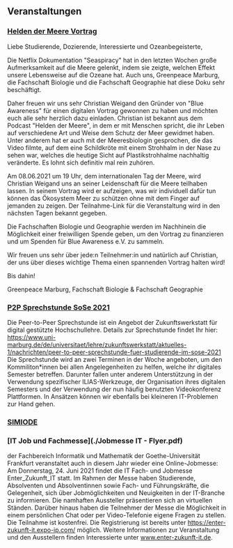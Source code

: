 ## Veranstaltungen

### [Helden der Meere Vortrag](./Blue_Awareness.jpeg)

Liebe Studierende, Dozierende, Interessierte und Ozeanbegeisterte,

Die Netflix Dokumentation "Seaspiracy" hat in den letzten Wochen große Aufmerksamkeit auf die Meere gelenkt, indem sie zeigte, welchen Effekt unsere Lebensweise auf die Ozeane hat. Auch uns, Greenpeace Marburg, die Fachschaft Biologie und die Fachschaft Geographie hat diese Doku sehr beschäftigt.

Daher freuen wir uns sehr Christian Weigand den Gründer von "Blue Awareness" für einen digitalen Vortrag gewonnen zu haben und möchten euch alle sehr herzlich dazu einladen. Christian ist bekannt aus dem Podcast "Helden der Meere", in dem er mit Menschen spricht, die ihr Leben auf verschiedene Art und Weise dem Schutz der Meer gewidmet haben. Unter anderem hat er auch mit der Meeresbiologin gesprochen, die das Video filmte, auf dem eine Schildkröte mit einem Strohhalm in der Nase zu sehen war, welches die heutige Sicht auf Plastikstrohhalme nachhaltig veränderte. Es lohnt sich definitiv mal rein zuhören.

Am 08.06.2021 um 19 Uhr, dem internationalen Tag der Meere, wird Christian Weigand uns an seiner Leidenschaft für die Meere teilhaben lassen. In seinem Vortrag wird er aufzeigen, was wir individuell dafür tun können das Ökosystem Meer zu schützen ohne mit dem Finger auf jemanden zu zeigen. Der Teilnahme-Link für die Veranstaltung wird in den nächsten Tagen bekannt gegeben.

Die Fachschaften Biologie und Geographie werden im Nachhinein die Möglichkeit einer freiwilligen Spende geben, um den Vortrag zu finanzieren und um Spenden für Blue Awareness e.V. zu sammeln.

Wir freuen uns sehr über jede:n Teilnehmer:in und natürlich auf Christian, der uns über dieses wichtige Thema einen spannenden Vortrag halten wird!

Bis dahin!

Greenpeace Marburg, Fachschaft Biologie & Fachschaft Geographie 

### [P2P Sprechstunde SoSe 2021](./P2P_Sprechstunde_SoSe2021.png)
Die Peer-to-Peer Sprechstunde ist ein Angebot der Zukunftswerkstatt für digital gestützte Hochschullehre. 
Details zur Sprechstunde findet Ihr hier: https://www.uni-marburg.de/de/universitaet/lehre/zukunftswerkstatt/aktuelles-1/nachrichten/peer-to-peer-sprechstunde-fuer-studierende-im-sose-2021 
Die Sprechstunde wird an zwei Terminen in der Woche angeboten, um den Kommiliton*innen bei allen Angelegenheiten zu helfen, welche ihr digitales Semester betreffen. 
Darunter fallen unter anderem Unterstützung in der Verwendung spezifischer ILIAS-Werkzeuge, der Organisation ihres digitalen Semesters und der Verwendung der nun häufig benutzten Videokonferenz Plattformen. 
In Ansätzen können wir ebenfalls bei kleineren IT-Problemen zur Hand gehen.

### [SIMIODE](./SIMIODE_Collegial_Workshops.md)


### [IT Job und Fachmesse](./Jobmesse IT - Flyer.pdf)
der Fachbereich Informatik und Mathematik der Goethe-Universität Frankfurt veranstaltet auch in diesem Jahr wieder eine Online-Jobmesse: Am Donnerstag, 24. Juni 2021 findet die IT Fach- und Jobmesse Enter_Zukunft_IT statt.
Im Rahmen der Messe haben Studierende, Absolventen und Absolventinnen sowie Fach- und Führungskräfte, die Gelegenheit, sich über Jobmöglichkeiten und Neuigkeiten in der IT-Branche zu informieren.
Die namhaften Aussteller präsentieren sich an virtuellen Ständen. Darüber hinaus haben die Teilnehmer der Messe die Möglichkeit in einem persönlichen Chat oder per Video-Telefonie eigene Fragen zu stellen.
Die Teilnahme ist kostenfrei. Die Registrierung ist bereits unter https://enter-zukunft-it.expo-ip.com/ möglich.
Weitere Informationen zur Veranstaltung und den Ausstellern finden Interessierte unter www.enter-zukunft-it.de.


